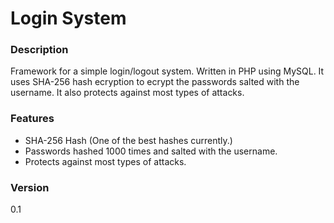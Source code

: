 # Login System

### Description
Framework for a simple login/logout system. Written in PHP using MySQL. 
It uses SHA-256 hash ecryption to ecrypt the passwords salted with the username. It also protects against most types of attacks.

### Features
* SHA-256 Hash (One of the best hashes currently.)
* Passwords hashed 1000 times and salted with the username.
* Protects against most types of attacks.

### Version
0.1

